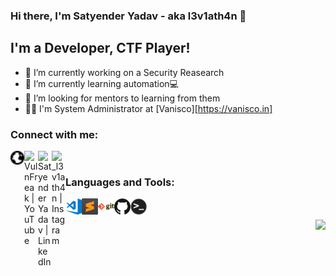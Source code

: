 

<!--
**SatyenderYadav/satyenderyadav** is a ✨ _special_ ✨ repository because its `README.md` (this file) appears on your GitHub profile.



<!-- 🔭 I’m currently working on ...
- 🌱 I’m currently learning ...
- 👯 I’m looking to collaborate on ...
- 🤔 I’m looking for help with ...
- 💬 Ask me about ...
- 📫 How to reach me: ...

-->
### Hi there, I'm Satyender Yadav - aka l3v1ath4n 👋



## I'm a  Developer, CTF Player!

- 🔭 I’m currently working on a Security Reasearch
- 🌱 I’m currently learning automation💻 
- 👯 I’m looking for mentors to learning from them
- 👨‍💻 I'm System Administrator at [Vanisco][https://vanisco.in] 



### Connect with me:

[<img align="left" alt="satyenderyadav.github.io" width="22px" src="https://raw.githubusercontent.com/iconic/open-iconic/master/svg/globe.svg" />][website]
[<img align="left" alt="VulnFreak | YouTube" width="22px" src="https://cdn.jsdelivr.net/npm/simple-icons@v3/icons/youtube.svg" />][youtube]
[<img align="left" alt="Satyender Yadav | LinkedIn" width="22px" src="https://cdn.jsdelivr.net/npm/simple-icons@v3/icons/linkedin.svg" />][linkedin]
[<img align="left" alt="_l3v1ath4n | Instagram" width="22px" src="https://cdn.jsdelivr.net/npm/simple-icons@v3/icons/instagram.svg" />][instagram]

<br />

### Languages and Tools:

<img align="left" alt="Visual Studio Code" width="26px" src="https://raw.githubusercontent.com/github/explore/80688e429a7d4ef2fca1e82350fe8e3517d3494d/topics/visual-studio-code/visual-studio-code.png" />
<img align="left" alt="Visual Studio Code" width="26px" src="https://raw.githubusercontent.com/github/explore/80688e429a7d4ef2fca1e82350fe8e3517d3494d/topics/sublime-text/sublime-text.png" />
<img align="left" alt="Git" width="26px" src="https://raw.githubusercontent.com/github/explore/80688e429a7d4ef2fca1e82350fe8e3517d3494d/topics/git/git.png" />
<img align="left" alt="GitHub" width="26px" src="https://raw.githubusercontent.com/github/explore/78df643247d429f6cc873026c0622819ad797942/topics/github/github.png" />
<img align="left" alt="Terminal" width="26px" src="https://raw.githubusercontent.com/github/explore/80688e429a7d4ef2fca1e82350fe8e3517d3494d/topics/terminal/terminal.png" />
<br />
<br />

<div>

<img align="right" src="https://github-readme-stats.vercel.app/api?username=SatyenderYadav&?count_private=true&show_icons=true&theme=dark&include_all_commits=true" />
</div>

[website]: https://satyenderyadav.github.io/
[youtube]: https://www.youtube.com/channel/UCe01y_RN-B-sL6ZZlnxMACA
[instagram]: https://instagram.com/_l3v1ath4n_
[linkedin]: https://www.linkedin.com/in/satyenderyadav032035/


